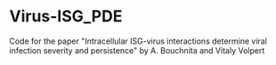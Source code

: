 # Virus-ISG_PDE
Code for the paper "Intracellular ISG-virus interactions determine viral infection severity and persistence"
by A. Bouchnita and Vitaly Volpert
